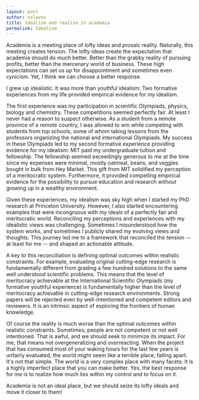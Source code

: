 ```yaml
---
layout: post
author: nslavov
title: Idealism and realism in academia
permalink: Idealism
---
```




Academia is a meeting place of lofty ideas and prosaic reality. Naturally, this meeting creates tension. The lofty ideas create the expectation that academia should do much better. Better than the grabby reality of pursuing profits, better than the mercenary world of business. These high expectations can set us up for disappointment and sometimes even cynicism. Yet, I think we can choose a better response.


I grew up idealistic. It was more than youthful idealism: Two formative experiences from my life provided empirical evidence for my idealism.


The first experience was my participation in scientific Olympiads, physics, biology and chemistry. These competitions seemed perfectly fair. At least I never had a reason to suspect otherwise. As a student from a remote province of a remote country, I was allowed to win while competing with students from top schools, some of whom taking lessons from the professors organizing the national and international Olympiads. My success in these Olympiads led to my second formative experience providing evidence for my idealism: MIT paid my undergraduate tuition and fellowship. The fellowship seemed exceedingly generous to me at the time since my expenses were minimal, mostly oatmeal, beans, and veggies bought in bulk from Hey Market. This gift from MIT solidified my perception of a meritocratic system. Furthermore, it provided compelling empirical evidence for the possibility to pursue education and research without growing up in a wealthy environment.


Given these experiences, my idealism was sky high when I started my PhD research at Princeton University. However, I also started encountering examples that were incongruous with my ideals of a perfectly fair and meritocratic world. Reconciling my perceptions and experiences with my idealistic views was challenging. Sometimes I misunderstood how the system works, and sometimes I publicly shared my evolving views and thoughts. This journey led me to a framework that reconciled the tension -- at least for me -- and shaped an actionable attitude.


A key to this reconciliation is defining optimal outcomes within realistic constraints. For example, evaluating original cutting-edge research is fundamentally different from grading a few hundred solutions to the same well understood scientific problems. This means that the level of meritocracy achievable at the International Scientific Olympiads (my formative youthful experience) is fundamentally higher than the level of meritocracy achievable in cutting-edge research environments. Strong papers will be rejected even by well-intentioned and competent editors and reviewers. It is an intrinsic aspect of exploring the frontiers of human knowledge.


Of course the reality is much worse than the optimal outcomes within realistic constraints. Sometimes, people are not competent or not well intentioned. That is awful, and we should seek to minimize its impact. For me, that means not overgeneralizing and overreacting. When the project that has consumed most of your waking hours for the last few years is unfairly evaluated, the world might seem like a terrible place, falling apart. It's not that simple. The world is a very complex place with many facets: It is a highly imperfect place that you can make better. Yes, the best response for me is to realize how much lies within my control and to focus on it.

Academia is not an ideal place, but we should seize its lofty ideals and move it closer to them!    
